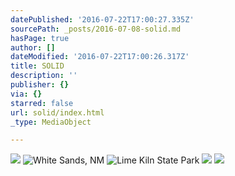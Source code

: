 ```yaml
---
datePublished: '2016-07-22T17:00:27.335Z'
sourcePath: _posts/2016-07-08-solid.md
hasPage: true
author: []
dateModified: '2016-07-22T17:00:26.317Z'
title: SOLID
description: ''
publisher: {}
via: {}
starred: false
url: solid/index.html
_type: MediaObject

---
```

![](https://imgflo.herokuapp.com/graph/vahj1ThiexotieMo/1f7ab7d03b6251d26c2d57afda3b5899/croprotate.jpg?cropheight=853&cropwidth=1286&degrees=0&input=https%3A%2F%2Fthe-grid-user-content.s3-us-west-2.amazonaws.com%2F4022da58-7d33-40de-bff0-d036c1ed070c.jpg&x=0&y=0)
![White Sands, NM](https://s3-us-west-2.amazonaws.com/the-grid-img/p/cf17fa87be83583bc2bb1074622b4e0f4c888fea.jpg)
![Lime Kiln State Park](https://s3-us-west-2.amazonaws.com/the-grid-img/p/82235c9f55961cb0890465c55d3e58b430cb892b.jpg)
![](https://the-grid-user-content.s3-us-west-2.amazonaws.com/a411ab83-1ed1-4620-a9f6-b6373a999b15.jpg)
![](https://the-grid-user-content.s3-us-west-2.amazonaws.com/4e1307d0-cd7d-4a09-a430-a8015307b941.jpg)
